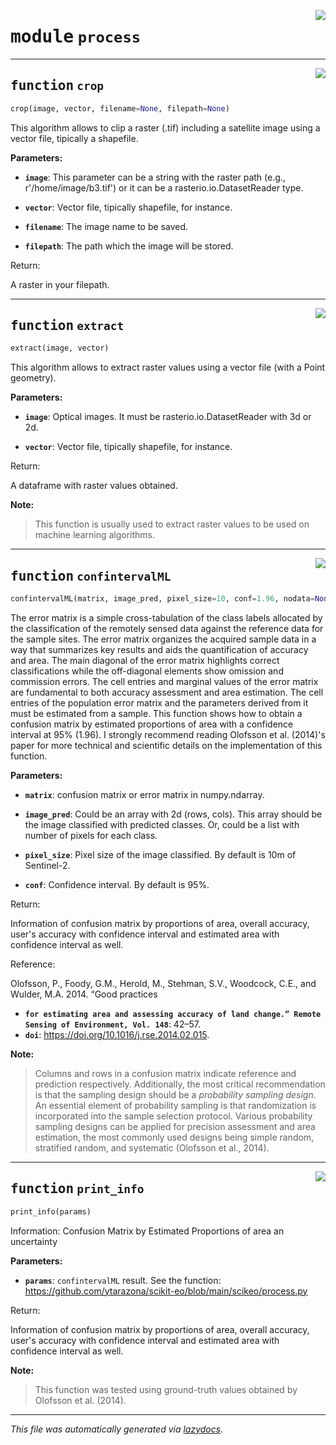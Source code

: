 <!-- markdownlint-disable -->

<a href="https://github.com/yotarazona/scikit-eo/blob/main/scikeo/process.py#L0"><img align="right" style="float:right;" src="https://img.shields.io/badge/-source-cccccc?style=flat-square"></a>

# <kbd>module</kbd> `process`





---

<a href="https://github.com/yotarazona/scikit-eo/blob/main/scikeo/process.py#L12"><img align="right" style="float:right;" src="https://img.shields.io/badge/-source-cccccc?style=flat-square"></a>

## <kbd>function</kbd> `crop`

```python
crop(image, vector, filename=None, filepath=None)
```

This algorithm allows to clip a raster (.tif) including a satellite image using a vector file, tipically a shapefile. 



**Parameters:**
  


 - <b>`image`</b>:  This parameter can be a string with the raster path (e.g., r'/home/image/b3.tif') or it can be a rasterio.io.DatasetReader type. 


 - <b>`vector`</b>:  Vector file, tipically shapefile, for instance. 


 - <b>`filename`</b>:  The image name to be saved. 


 - <b>`filepath`</b>:  The path which the image will be stored. 

Return: 

A raster in your filepath. 


---

<a href="https://github.com/yotarazona/scikit-eo/blob/main/scikeo/process.py#L112"><img align="right" style="float:right;" src="https://img.shields.io/badge/-source-cccccc?style=flat-square"></a>

## <kbd>function</kbd> `extract`

```python
extract(image, vector)
```

This algorithm allows to extract raster values using a vector file (with a Point geometry). 



**Parameters:**
  


 - <b>`image`</b>:  Optical images. It must be rasterio.io.DatasetReader with 3d or 2d. 


 - <b>`vector`</b>:  Vector file, tipically shapefile, for instance. 

Return: 

A dataframe with raster values obtained. 



**Note:**

> This function is usually used to extract raster values to be used on machine learning algorithms. 


---

<a href="https://github.com/yotarazona/scikit-eo/blob/main/scikeo/process.py#L164"><img align="right" style="float:right;" src="https://img.shields.io/badge/-source-cccccc?style=flat-square"></a>

## <kbd>function</kbd> `confintervalML`

```python
confintervalML(matrix, image_pred, pixel_size=10, conf=1.96, nodata=None)
```

The error matrix is a simple cross-tabulation of the class labels allocated by the classification of the remotely  sensed data against the reference data for the sample sites. The error matrix organizes the acquired sample data  in a way that summarizes key results and aids the quantification of accuracy and area. The main diagonal of the error  matrix highlights correct classifications while the off-diagonal elements show omission and commission errors.  The cell entries and marginal values of the error matrix are fundamental to both accuracy assessment and area  estimation. The cell entries of the population error matrix and the parameters derived from it must be estimated  from a sample. This function shows how to obtain a confusion matrix by estimated proportions of area with a confidence interval at 95% (1.96). I strongly recommend reading Olofsson et al. (2014)'s paper for more technical and scientific details  on the implementation of this function. 



**Parameters:**
 


 - <b>`matrix`</b>:  confusion matrix or error matrix in numpy.ndarray.  


 - <b>`image_pred`</b>:  Could be an array with 2d (rows, cols). This array should be the image classified   with predicted classes. Or, could be a list with number of pixels for each class.  


 - <b>`pixel_size`</b>:  Pixel size of the image classified. By default is 10m of Sentinel-2.  


 - <b>`conf`</b>:  Confidence interval. By default is 95%. 

Return: 

Information of confusion matrix by proportions of area, overall accuracy, user's accuracy with confidence interval  and estimated area with confidence interval as well.  

Reference: 

Olofsson, P., Foody, G.M., Herold, M., Stehman, S.V., Woodcock, C.E., and Wulder, M.A. 2014. “Good practices  
 - <b>`for estimating area and assessing accuracy of land change.” Remote Sensing of Environment, Vol. 148`</b>:  42–57.  
 - <b>`doi`</b>: https://doi.org/10.1016/j.rse.2014.02.015. 



**Note:**

> Columns and rows in a confusion matrix indicate reference and prediction respectively. Additionally, the most critical recommendation is that the sampling design should be a *probability sampling design*. An essential element of probability sampling is that randomization is incorporated into the sample selection protocol. Various probability sampling designs can be applied for precision assessment and area estimation, the most commonly used designs being simple random, stratified random, and systematic (Olofsson et al., 2014). 


---

<a href="https://github.com/yotarazona/scikit-eo/blob/main/scikeo/process.py#L329"><img align="right" style="float:right;" src="https://img.shields.io/badge/-source-cccccc?style=flat-square"></a>

## <kbd>function</kbd> `print_info`

```python
print_info(params)
```

Information: Confusion Matrix by Estimated Proportions of area an uncertainty 



**Parameters:**
 


 - <b>`params`</b>:  ```confintervalML``` result. See the function: https://github.com/ytarazona/scikit-eo/blob/main/scikeo/process.py 

Return: 

Information of confusion matrix by proportions of area, overall accuracy, user's accuracy with confidence interval  and estimated area with confidence interval as well. 



**Note:**

> This function was tested using ground-truth values obtained by Olofsson et al. (2014). 
>




---

_This file was automatically generated via [lazydocs](https://github.com/ml-tooling/lazydocs)._
